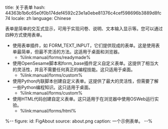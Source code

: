 title: 关于表单
hash: 44363b1b6c65e0f0b174def4592c23e1a0ebe81376c4cef598696b3889d8fc74
locale: zh
language: Chinese

表单是简单的交互式显示，可用于实现问卷、说明、文本输入显示等。您可以通过四种方式使用表单。

- 使用表单插件，如 FORM_TEXT_INPUT，它们提供现成的表单。这是使用表单最简单，但最不灵活的方法。这适用于桌面和浏览器。
	- %link:manual/forms/readymade%
- 使用OpenSesame脚本和form_base插件定义自定义表单。这提供了相当大的灵活性，并且不需要任何真正的编程技能。这只适用于桌面。
	- %link:manual/forms/custom%
- 使用Python内联脚本创建自定义表单。这提供了最大的灵活性，但需要了解一些Python编程知识。这只适用于桌面。
	- %link:manual/forms/custom%
- 使用HTML代码创建自定义表单。这只适用于在浏览器中使用OSWeb运行实验。
	- %link:manual/forms/html%

%--
figure:
 id: FigAbout
 source: about.png
 caption: 一个示例表单。
--%